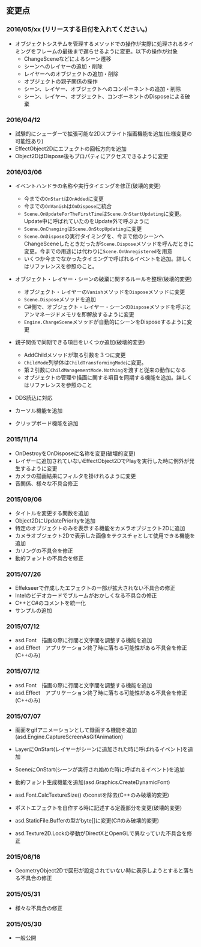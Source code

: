 ﻿## 変更点

### 2016/05/xx (リリースする日付を入れてください。)
* オブジェクトシステムを管理するメソッドでの操作が実際に処理されるタイミングをフレームの最後まで遅らせるように変更。以下の操作が対象
    * ChangeSceneなどによるシーン遷移
    * シーンへのレイヤーの追加・削除
    * レイヤーへのオブジェクトの追加・削除
    * オブジェクトの親子関係の操作
    * シーン、レイヤー、オブジェクトへのコンポーネントの追加・削除
    * シーン、レイヤー、オブジェクト、コンポーネントのDisposeによる破棄

### 2016/04/12
* 試験的にシェーダーで拡張可能な2Dスプライト描画機能を追加(仕様変更の可能性あり)
* EffectObject2Dにエフェクトの回転方向を追加
* Object2DはDispose後もプロパティにアクセスできるように変更

### 2016/03/06
* イベントハンドラの名称や実行タイミングを修正(破壊的変更)
    * 今までの`OnStart`は`OnAdded`に変更
    * 今までの`OnVanish`は`OnDispose`に統合
    * `Scene.OnUpdateForTheFirstTime`は`Scene.OnStartUpdating`に変更。Update中に呼ばれていたのをUpdate外で呼ぶように
    * `Scene.OnChanging`は`Scene.OnStopUpdating`に変更
    * `Scene.OnDispose`の実行タイミングを、今まで他のシーンへChangeSceneしたときだったが`Scene.Dispose`メソッドを呼んだときに変更。今までの用途には代わりに`Scene.OnUnregistered`を用意
    * いくつか今までなかったタイミングで呼ばれるイベントを追加。詳しくはリファレンスを参照のこと。
* オブジェクト・レイヤー・シーンの破棄に関するルールを整理(破壊的変更)
    * オブジェクト・レイヤーの`Vanish`メソッドを`Dispose`メソッドに変更
    * `Scene.Dispose`メソッドを追加
    * C#側で、オブジェクト・レイヤー・シーンの`Dispose`メソッドを呼ぶとアンマネージドメモリを即解放するように変更
    * `Engine.ChangeScene`メソッドが自動的にシーンをDisposeするように変更
* 親子関係で同期できる項目をいくつか追加(破壊的変更)
    * AddChildメソッドが取る引数を３つに変更
    * `ChildMode`列挙体は`ChildTransformingMode`に変更。
    * 第２引数に`ChildManagementMode.Nothing`を渡すと従来の動作になる
    * オブジェクトの管理や描画に関する項目を同期する機能を追加。詳しくはリファレンスを参照のこと

* DDS読込に対応
* カーソル機能を追加
* クリップボード機能を追加

### 2015/11/14
* OnDestroyをOnDisposeに名称を変更(破壊的変更)
* レイヤーに追加されていないEffectObject2DでPlayを実行した時に例外が発生するように変更
* カメラの描画結果にフィルタを掛けれるように変更
* 音関係、様々な不具合修正

### 2015/09/06
* タイトルを変更する関数を追加
* Object2DにUpdatePriorityを追加
* 特定のオブジェクトのみを表示する機能をカメラオブジェクト2Dに追加
* カメラオブジェクト2Dで表示した画像をテクスチャとして使用できる機能を追加
* カリングの不具合を修正
* 動的フォントの不具合を修正

### 2015/07/26
* Effekseerで作成したエフェクトの一部が拡大されない不具合の修正
* Intelのビデオカードでブルームがおかしくなる不具合の修正
* C++とC#のコメントを統一化
* サンプルの追加

### 2015/07/12

* asd.Font　描画の際に行間と文字間を調整する機能を追加
* asd.Effect　アプリケーション終了時に落ちる可能性がある不具合を修正(C++のみ)

### 2015/07/12

* asd.Font　描画の際に行間と文字間を調整する機能を追加
* asd.Effect　アプリケーション終了時に落ちる可能性がある不具合を修正(C++のみ)

### 2015/07/07

* 画面をgifアニメーションとして録画する機能を追加(asd.Engine.CaptureScreenAsGifAnimation)
* LayerにOnStart(レイヤーがシーンに追加された時に呼ばれるイベント)を追加
* SceneにOnStart(シーンが実行され始めた時に呼ばれるイベント)を追加
* 動的フォント生成機能を追加(asd.Graphics.CreateDynamicFont)

* asd.Font.CalcTextureSize() のconstを除去(C++のみ破壊的変更)
* ポストエフェクトを自作する時に記述する定義部分を変更(破壊的変更)
* asd.StaticFile.Bufferの型がbyte[]に変更(C#のみ破壊的変更)

* asd.Texture2D.Lockの挙動がDirectXとOpenGLで異なっていた不具合を修正

### 2015/06/16

* GeometryObject2Dで図形が設定されていない時に表示しようとすると落ちる不具合の修正

### 2015/05/31

* 様々な不具合の修正

### 2015/05/30

* 一般公開